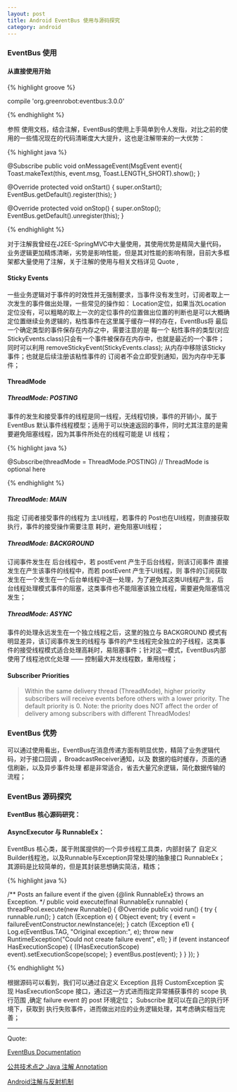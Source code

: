 ```yaml
---
layout: post
title: Android EventBus 使用与源码探究
category: android
---
```


### EventBus 使用

#### 从直接使用开始


{% highlight groove %}

compile 'org.greenrobot:eventbus:3.0.0'

{% endhighlight %}  


参照 使用文档，结合注解，EventBus的使用上手简单到令人发指，对比之前的使用的一些情况现在的代码清晰度大大提升，这也是注解带来的一大优势：

{% highlight java %}

@Subscribe
public void onMessageEvent(MsgEvent event){
    Toast.makeText(this, event.msg, Toast.LENGTH_SHORT).show();
}

@Override
protected void onStart() {
    super.onStart();
    EventBus.getDefault().register(this);
}


@Override
protected void onStop() {
    super.onStop();
    EventBus.getDefault().unregister(this);
}

{% endhighlight %}  

对于注解我曾经在J2EE-SpringMVC中大量使用，其使用优势是精简大量代码，业务逻辑更加精炼清晰，劣势是影响性能，但是其对性能的影响有限，目前大多框架都大量使用了注解，关于注解的使用与相关文档详见 Quote ,


####  Sticky Events

一些业务逻辑对于事件的时效性并无强制要求，当事件没有发生时，订阅者取上一次发生的事件做出处理，一些常见的操作如： Location定位，如果当次Location定位没有，可以粗略的取上一次的定位事件的位置做出位置的判断也是可以大概确定位置继续业务逻辑的，粘性事件在这里属于缓存一样的存在，EventBus将 最后一个确定类型的事件保存在内存之中，需要注意的是  每一个 粘性事件的类型(对应 StickyEvents.class)只会有一个事件被保存在内存中，也就是最近的一个事件；同时可以利用   removeStickyEvent(StickyEvents.class); 从内存中移除该Sticky事件；也就是后续注册该粘性事件的 订阅者不会立即受到通知，因为内存中无事件；


####  ThreadMode

##### ThreadMode: POSTING

事件的发生和接受事件的线程是同一线程，无线程切换，事件的开销小，属于EventBus 默认事件线程模型；适用于可以快速返回的事件，同时尤其注意的是需要避免阻塞线程，因为其事件所处在的线程可能是 UI 线程；


{% highlight java %}

@Subscribe(threadMode = ThreadMode.POSTING) // ThreadMode is optional here

{% endhighlight %}  

##### ThreadMode: MAIN

指定 订阅者接受事件的线程为 主UI线程，若事件的 Post也在UI线程，则直接获取执行，事件的接受操作需要注意 耗时，避免阻塞UI线程；

#####  ThreadMode: BACKGROUND

订阅事件发生在 后台线程中，若 postEvent 产生于后台线程，则该订阅事件 直接发生在产生该事件的线程中，而若 postEvent 产生于UI线程，则 事件的订阅获取发生在一个发生在一个后台单线程中逐一处理，为了避免其这类UI线程产生，后台线程处理模式事件的阻塞，这类事件也不能阻塞该独立线程，需要避免阻塞情况发生；

##### ThreadMode: ASYNC

事件的处理永远发生在一个独立线程之后，这里的独立与 BACKGROUND 模式有明显差异，该订阅事件发生的线程与 事件的产生线程完全独立的子线程，这类事件的接受线程模式适合处理高耗时，易阻塞事件；针对这一模式，EventBus内部使用了线程池优化处理 —— 控制最大并发线程数，重用线程；


####  Subscriber Priorities

> Within the same delivery thread (ThreadMode), higher priority subscribers will receive events before others with a lower priority. The default priority is 0.
Note: the priority does NOT affect the order of delivery among subscribers with different ThreadModes!


### EventBus 优势

可以通过使用看出，EventBus在消息传递方面有明显优势，精简了业务逻辑代码，对于接口回调 ，BroadcastReceiver通知，以及 数据的临时缓存，页面的通信刷新，以及异步事件处理 都是非常适合，省去大量冗余逻辑，简化数据传输的流程；


###  EventBus 源码探究

#### EventBus 核心源码研究：















####  AsyncExecutor 与 RunnableEx：

EventBus 核心类，属于附属提供的一个异步线程工具类，内部封装了 自定义Builder线程池，以及Runnable与Exception异常处理的抽象接口  RunnableEx；其源码是比较简单的，但是其封装思想确实简洁，精炼；


{% highlight java  %}

/** Posts an failure event if the given {@link RunnableEx} throws an Exception. */
public void execute(final RunnableEx runnable) {
    threadPool.execute(new Runnable() {
        @Override
        public void run() {
            try {
                runnable.run();
            } catch (Exception e) {
                Object event;
                try {
                    event = failureEventConstructor.newInstance(e);
                } catch (Exception e1) {
                    Log.e(EventBus.TAG, "Original exception:", e);
                    throw new RuntimeException("Could not create failure event", e1);
                }
                if (event instanceof HasExecutionScope) {
                    ((HasExecutionScope) event).setExecutionScope(scope);
                }
                eventBus.post(event);
            }
        }
    });
}

{% endhighlight %}  

根据源码可以看到，我们可以通过自定义 Exception 且将 CustomException 实现 HasExecutionScope 接口，通过这一方式进而指定异常捕获事件的  scope 执行范围 ,确定 failure event 的 post 环境定位； Subscribe 就可以在自己的执行环境下，获取到 执行失败事件，进而做出对应的业务逻辑处理，其考虑确实相当完善；
















---

Quote:

[EventBus Documentation](http://greenrobot.org/eventbus/documentation/)

[公共技术点之 Java 注解 Annotation](http://a.codekk.com/detail/Android/Trinea/%E5%85%AC%E5%85%B1%E6%8A%80%E6%9C%AF%E7%82%B9%E4%B9%8B%20Java%20%E6%B3%A8%E8%A7%A3%20Annotation)

[Android注解与反射机制](http://efany.github.io/2016/04/02/Android%E6%B3%A8%E8%A7%A3%E4%B8%8E%E5%8F%8D%E5%B0%84%E6%9C%BA%E5%88%B6/)

